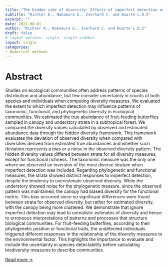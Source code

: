 ```yaml
---
title: "The hidden side of diversity: Effects of imperfect detection on multiple dimensions of biodiversity"
subtitle: "Richter A., Nakamura G., Iserhard C. and Duarte L.D.S"
excerpt: ""
date: 2021-08-01
author: "Richter A., Nakamura G., Iserhard C. and Duarte L.D.S"
draft: false
# layout options: single, single-sidebar
layout: single
categories:
- Numerical methods
---
```


# Abstract

Studies on ecological communities often address patterns of species distribution and abundance, but few consider uncertainty in counts of both species and individuals when computing diversity measures.
We evaluated the extent to which imperfect detection may influence patterns of taxonomic, functional, and phylogenetic diversity in ecological communities.
We estimated the true abundance of fruit-feeding butterflies sampled in canopy and understory strata in a subtropical forest. We compared the diversity values calculated by observed and estimated abundance data through the hidden diversity framework. This framework evaluates the deviation of observed diversity when compared with diversities derived from estimated true abundances and whether such deviation represents a bias or a noise in the observed diversity pattern.
The hidden diversity values differed between strata for all diversity measures, except for functional richness. The taxonomic measure was the only one where we observed an inversion of the most diverse stratum when imperfect detection was included. Regarding phylogenetic and functional measures, the strata showed distinct responses to imperfect detection, despite the tendency to overestimate observed diversity. While the understory showed noise for the phylogenetic measure, since the observed pattern was maintained, the canopy had biased diversity for the functional metric. This bias occurred since no significant differences were found between strata for observed diversity, but rather for estimated diversity, with the canopy being more clustered.
We demonstrate that ignore imperfect detection may lead to unrealistic estimates of diversity and hence to erroneous interpretations of patterns and processes that structure biological communities. For fruit-feeding butterflies, according to their phylogenetic position or functional traits, the undetected individuals triggered different responses in the relationship of the diversity measures to the environmental factor. This highlights the importance to evaluate and include the uncertainty in species detectability before calculating biodiversity measures to describe communities.

[Read more ->](https://onlinelibrary.wiley.com/doi/10.1002/ece3.7995)
